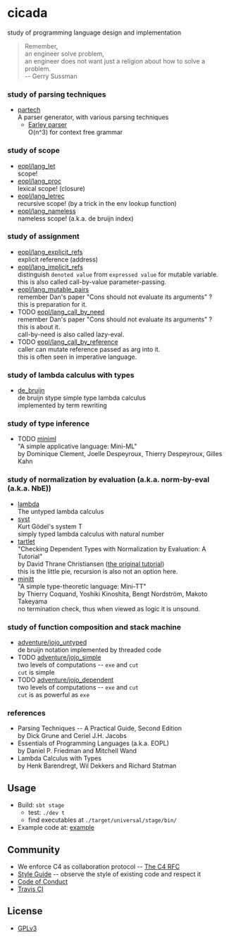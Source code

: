 # cicada

study of programming language design and implementation

> Remember, <br>
> an engineer solve problem, <br>
> an engineer does not want just a religion about how to solve a problem. <br>
> -- Gerry Sussman

### study of parsing techniques

- [partech](src/main/scala/xieyuheng/partech) <br>
  A parser generator, with various parsing techniques
  - [Earley parser](src/main/scala/xieyuheng/partech/parsing_techniques/Earley.scala) <br>
    O(n^3) for context free grammar

### study of scope

- [eopl/lang_let](src/main/scala/xieyuheng/eopl/lang_let) <br>
  scope!
- [eopl/lang_proc](src/main/scala/xieyuheng/eopl/lang_proc) <br>
  lexical scope! (closure)
- [eopl/lang_letrec](src/main/scala/xieyuheng/eopl/lang_letrec) <br>
  recursive scope! (by a trick in the env lookup function)
- [eopl/lang_nameless](src/main/scala/xieyuheng/eopl/lang_nameless) <br>
  nameless scope! (a.k.a. de bruijn index)

### study of assignment

- [eopl/lang_explicit_refs](src/main/scala/xieyuheng/eopl/lang_explicit_refs) <br>
  explicit reference (address)
- [eopl/lang_implicit_refs](src/main/scala/xieyuheng/eopl/lang_implicit_refs) <br>
  distinguish `denoted value` from `expressed value` for mutable variable. <br>
  this is also called call-by-value parameter-passing.
- [eopl/lang_mutable_pairs](src/main/scala/xieyuheng/eopl/lang_mutable_pairs) <br>
  remember Dan's paper "Cons should not evaluate its arguments" ? <br>
  this is preparation for it.
- TODO [eopl/lang_call_by_need](src/main/scala/xieyuheng/eopl/lang_call_by_need) <br>
  remember Dan's paper "Cons should not evaluate its arguments" ? <br>
  this is about it. <br>
  call-by-need is also called lazy-eval.
- TODO [eopl/lang_call_by_reference](src/main/scala/xieyuheng/eopl/lang_call_by_reference) <br>
  caller can mutate reference passed as arg into it. <br>
  this is often seen in imperative language.

### study of lambda calculus with types

- [de_bruijn](src/main/scala/xieyuheng/de_bruijn) <br>
  de bruijn stype simple type lambda calculus <br>
  implemented by term rewriting

### study of type inference

- TODO [miniml](src/main/scala/xieyuheng/miniml) <br>
  "A simple applicative language: Mini-ML" <br>
  by Dominique Clement, Joelle Despeyroux, Thierry Despeyroux, Gilles Kahn

### study of normalization by evaluation (a.k.a. norm-by-eval (a.k.a. NbE))

- [lambda](src/main/scala/xieyuheng/lambda) <br>
  The untyped lambda calculus
- [syst](src/main/scala/xieyuheng/syst) <br>
  Kurt Gödel's system T <br>
  simply typed lambda calculus with natural number
- [tartlet](src/main/scala/xieyuheng/tartlet) <br>
  "Checking Dependent Types with Normalization by Evaluation: A Tutorial" <br>
  by David Thrane Christiansen ([the original tutorial](http://davidchristiansen.dk/tutorials/nbe)) <br>
  this is the little pie, recursion is also not an option here.
- [minitt](src/main/scala/xieyuheng/minitt) <br>
  "A simple type-theoretic language: Mini-TT" <br>
  by Thierry Coquand, Yoshiki Kinoshita, Bengt Nordström, Makoto Takeyama <br>
  no termination check, thus when viewed as logic it is unsound.

### study of function composition and stack machine

- [adventure/jojo_untyped](src/main/scala/xieyuheng/adventure/jojo_untyped) <br>
  de bruijn notation implemented by threaded code
- TODO [adventure/jojo_simple](src/main/scala/xieyuheng/adventure/jojo_simple) <br>
  two levels of computations -- `exe` and `cut` <br>
  `cut` is simple
- TODO [adventure/jojo_dependent](src/main/scala/xieyuheng/adventure/jojo_dependent) <br>
  two levels of computations -- `exe` and `cut` <br>
  `cut` is as powerful as `exe`

### references

- Parsing Techniques -- A Practical Guide, Second Edition <br>
  by Dick Grune and Ceriel J.H. Jacobs
- Essentials of Programming Languages (a.k.a. EOPL) <br>
  by Daniel P. Friedman and Mitchell Wand
- Lambda Calculus with Types <br>
  by Henk Barendregt, Wil Dekkers and Richard Statman

## Usage

- Build: `sbt stage`
  - test: `./dev t`
  - find executables at `./target/universal/stage/bin/`
- Example code at: [example](example)

## Community

- We enforce C4 as collaboration protocol -- [The C4 RFC](https://rfc.zeromq.org/spec:42/C4)
- [Style Guide](STYLE-GUIDE.md) -- observe the style of existing code and respect it
- [Code of Conduct](CODE-OF-CONDUCT.md)
- [Travis CI](https://travis-ci.org/xieyuheng/cicada)

## License

- [GPLv3](LICENSE)

